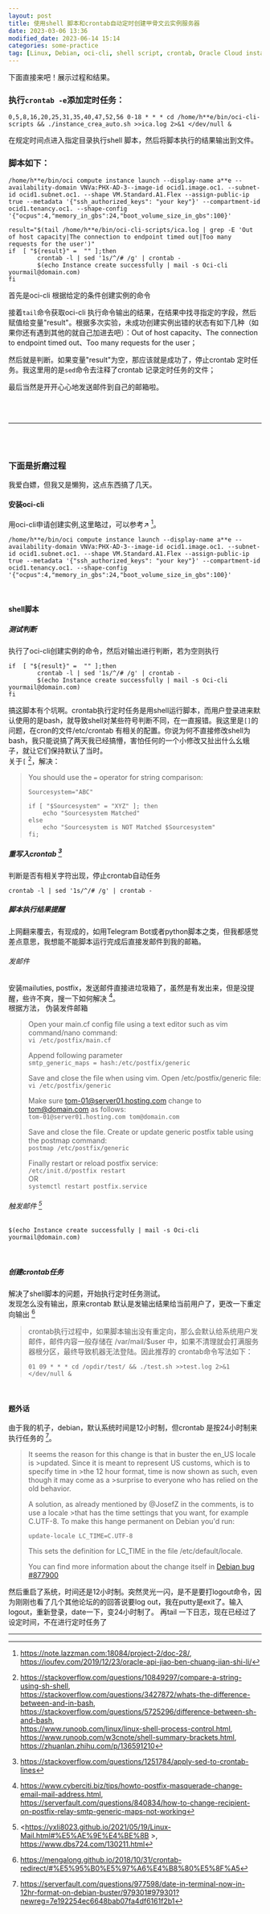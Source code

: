 ```yaml
---
layout: post
title: 使用shell 脚本和crontab自动定时创建甲骨文云实例服务器
date: 2023-03-06 13:36
modified_date: 2023-06-14 15:14
categories: some-practice
tag: [Linux, Debian, oci-cli, shell script, crontab, Oracle Cloud instance]
---
```


下面直接来吧！展示过程和结果。  

### 执行`crontab -e`添加定时任务：
```
0,5,8,16,20,25,31,35,40,47,52,56 0-18 * * * cd /home/h**e/bin/oci-cli-scripts && ./instance_crea_auto.sh >>ica.log 2>&1 </dev/null &
```
在规定时间点进入指定目录执行shell 脚本，然后将脚本执行的结果输出到文件。

### 脚本如下：
```shell
/home/h**e/bin/oci compute instance launch --display-name a**e --availability-domain VNVa:PHX-AD-3--image-id ocid1.image.oc1. --subnet-id ocid1.subnet.oc1. --shape VM.Standard.A1.Flex --assign-public-ip true --metadata '{"ssh_authorized_keys": "your key"}' --compartment-id ocid1.tenancy.oc1. --shape-config '{"ocpus":4,"memory_in_gbs":24,"boot_volume_size_in_gbs":100}'

result="$(tail /home/h**e/bin/oci-cli-scripts/ica.log | grep -E 'Out of host capacity|The connection to endpoint timed out|Too many requests for the user')"
if  [ "${result}" =  "" ];then
        crontab -l | sed '1s/^/# /g' | crontab -
        $(echo Instance create successfully | mail -s Oci-cli yourmail@domain.com)
fi
```
首先是oci-cli 根据给定的条件创建实例的命令

接着`tail`命令获取oci-cli 执行命令输出的结果，在结果中找寻指定的字段，然后赋值给变量"result"。根据多次实验，未成功创建实例出错的状态有如下几种（如果你还有遇到其他的就自己加进去吧）：Out of host capacity、The connection to endpoint timed out、Too many requests for the user；  

然后就是判断。如果变量"result"为空，那应该就是成功了，停止crontab 定时任务。我这里用的是`sed`命令去注释了crontab 记录定时任务的文件；  

最后当然是开开心心地发送邮件到自己的邮箱啦。

<br><br>

---

<br><br>

### 下面是折磨过程
我爱白嫖，但我又是懒狗，这点东西搞了几天。

#### **安装oci-cli**
用oci-cli申请创建实例,这里略过，可以参考↗️ [^oci-cli_crea_instan]。
```
/home/h**e/bin/oci compute instance launch --display-name a**e --availability-domain VNVa:PHX-AD-3--image-id ocid1.image.oc1. --subnet-id ocid1.subnet.oc1. --shape VM.Standard.A1.Flex --assign-public-ip true --metadata '{"ssh_authorized_keys": "your key"}' --compartment-id ocid1.tenancy.oc1. --shape-config '{"ocpus":4,"memory_in_gbs":24,"boot_volume_size_in_gbs":100}'
```

<br>

#### **shell脚本**
##### 测试判断
执行了oci-cli创建实例的命令，然后对输出进行判断，若为空则执行
```
if  [ "${result}" =  "" ];then
        crontab -l | sed '1s/^/# /g' | crontab -
        $(echo Instance create successfully | mail -s Oci-cli yourmail@domain.com)
fi
```  
搞这脚本有个坑啊。crontab执行定时任务是用shell运行脚本，而用户登录进来默认使用的是bash，就导致shell对某些符号判断不同，在一直报错。我这里是`[]`的问题，在cron的文件/etc/crontab 有相关的配置。你说为何不直接修改shell为bash，我只能说搞了两天我已经搞懵，害怕任何的一个小修改又扯出什么幺蛾子，就让它们保持默认了当时。  
关于`[` [^open_bracket]，解决：  
> You should use the `=` operator for string comparison:
> ```
> Sourcesystem="ABC"
> 
> if [ "$Sourcesystem" = "XYZ" ]; then 
>     echo "Sourcesystem Matched" 
> else
>     echo "Sourcesystem is NOT Matched $Sourcesystem"  
> fi;
> ```

##### 重写入crontab [^rewrite_crontab]
判断是否有相关字符出现，停止crontab自动任务
```
crontab -l | sed '1s/^/# /g' | crontab -
```

##### 脚本执行结果提醒
上网翻来覆去，有现成的，如用Telegram Bot或者python脚本之类，但我都感觉差点意思，我想能不能脚本运行完成后直接发邮件到我的邮箱。

######  发邮件
安装mailuties, postfix，发送邮件直接进垃圾箱了，虽然是有发出来，但是没提醒，些许不爽，搜一下如何解决 [^Linux_mail]。  
根据方法， 伪装发件邮箱
> Open your main.cf config file using a text editor such as vim command/nano command:  
> `vi /etc/postfix/main.cf`
>
> Append following parameter  
> `smtp_generic_maps = hash:/etc/postfix/generic`
> 
> Save and close the file when using vim. Open /etc/postfix/generic file:  
> `vi /etc/postfix/generic`
> 
> Make sure tom-01@server01.hosting.com change to tom@domain.com as follows:  
> `tom-01@server01.hosting.com tom@domain.com`
> 
> Save and close the file. Create or update generic postfix table using the postmap command:  
> `postmap /etc/postfix/generic`
> 
> Finally restart or reload postfix service:  
> `/etc/init.d/postfix restart`  
> OR  
> `systemctl restart postfix.service`

###### 触发邮件 [^trigger_email]  

```
$(echo Instance create successfully | mail -s Oci-cli yourmail@domain.com)
```

<br>

##### **创建crontab任务**
解决了shell脚本的问题，开始执行定时任务测试。  
发现怎么没有输出，原来crontab 默认是发输出结果给当前用户了，更改一下重定向输出 [^redirect_crontab_output]
> crontab执行过程中，如果脚本输出没有重定向，那么会默认给系统用户发邮件，邮件内容一般存储在 
> /var/mail/$user 中，如果不清理就会打满服务器根分区，最终导致机器无法登陆。因此推荐的
> crontab命令写法如下：
> 
> ``` 
> 01 09 * * * cd /opdir/test/ && ./test.sh >>test.log 2>&1 </dev/null &
> ```


<br>

#### 题外话
由于我的机子，debian，默认系统时间是12小时制，但crontab 是按24小时制来执行任务的 [^24-hour_time_format]。
> It seems the reason for this change is that in buster the en_US locale is >updated. Since it is meant to represent US customs, which is to specify time in >the 12 hour format, time is 
> now shown as such, even though it may come as a >surprise to everyone who has relied on the old behavior.
> 
> A solution, as already mentioned by @JosefZ in the comments, is to use a locale >that has the time settings that you want, for example C.UTF-8. To make this 
> hange permanent on Debian you'd run:
> 
> ```
> update-locale LC_TIME=C.UTF-8
> ```
> 
> This sets the definition for LC_TIME in the file /etc/default/locale.
> 
> You can find more information about the change itself in [Debian bug #877900](https://bugs.debian.org/cgi-bin/bugreport.cgi?bug=877900)

然后重启了系统，时间还是12小时制。突然灵光一闪，是不是要打logout命令，因为刚刚也看了几个其他论坛的的回答说要log out，我在putty是exit了。输入logout，重新登录，date一下，变24小时制了。
再tail 一下日志，现在已经过了设定时间，不在进行定时任务了

---

[^oci-cli_crea_instan]: <https://note.lazzman.com:18084/project-2/doc-28/>,  
        <https://ioufev.com/2019/12/23/oracle-api-jiao-ben-chuang-jian-shi-li/>

[^Linux_mail]: <https://www.cyberciti.biz/tips/howto-postfix-masquerade-change-email-mail-address.html>,  
        <https://serverfault.com/questions/840834/how-to-change-recipient-on-postfix-relay-smtp-generic-maps-not-working>

[^trigger_email]: <https://yxli8023.github.io/2021/05/19/Linux-Mail.html#%E5%AE%9E%E4%BE%8B  >,
        <https://www.dbs724.com/130211.html>

[^open_bracket]: <https://stackoverflow.com/questions/10849297/compare-a-string-using-sh-shell>,  
        <https://stackoverflow.com/questions/3427872/whats-the-difference-between-and-in-bash>,  
        <https://stackoverflow.com/questions/5725296/difference-between-sh-and-bash>,  
        <https://www.runoob.com/linux/linux-shell-process-control.html>,  
        <https://www.runoob.com/w3cnote/shell-summary-brackets.html>,  
        <https://zhuanlan.zhihu.com/p/136591210>

[^rewrite_crontab]: <https://stackoverflow.com/questions/1251784/apply-sed-to-crontab-lines>

[^redirect_crontab_output]: <https://mengalong.github.io/2018/10/31/crontab-redirect/#%E5%95%B0%E5%97%A6%E4%B8%80%E5%8F%A5>

[^24-hour_time_format]: https://serverfault.com/questions/977598/date-in-terminal-now-in-12hr-format-on-debian-buster/979301#979301?newreg=7e192254ec6648bab07fa4df6161f2b1
